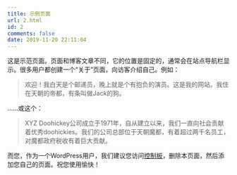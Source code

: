 ```yaml
---
title: 示例页面
url: 2.html
id: 2
comments: false
date: 2019-11-20 22:11:04
---
```


这是示范页面。页面和博客文章不同，它的位置是固定的，通常会在站点导航栏显示。很多用户都创建一个“关于”页面，向访客介绍自己。例如：

> 欢迎！我白天是个邮递员，晚上就是个有抱负的演员。这是我的网站。我住在天朝的帝都，有条叫做Jack的狗。

……或这个：

> XYZ Doohickey公司成立于1971年，自从建立以来，我们一直向社会贡献着优秀doohickies。我们的公司总部位于天朝魔都，有着超过两千名员工，对魔都政府税收有着巨大贡献。

而您，作为一个WordPress用户，我们建议您访问[控制板](http://wp.veitor.net/wp-admin/)，删除本页面，然后添加您自己的页面。祝您使用愉快！